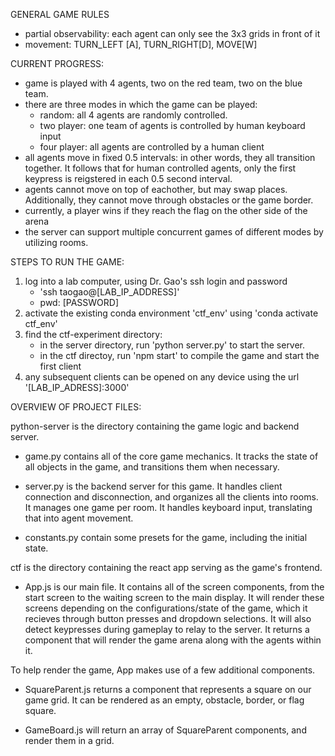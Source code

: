 GENERAL GAME RULES
- partial observability: each agent can only see the 3x3 grids in front of it
- movement: TURN_LEFT [A], TURN_RIGHT[D], MOVE[W]
  
CURRENT PROGRESS:
- game is played with 4 agents, two on the red team, two on the blue team.
- there are three modes in which the game can be played:
    - random: all 4 agents are randomly controlled.
    - two player: one team of agents is controlled by human keyboard input
    - four player: all agents are controlled by a human client
- all agents move in fixed 0.5 intervals: in other words, they all transition together. It follows that for human controlled agents, only the first keypress is reigstered in each 0.5 second interval.
- agents cannot move on top of eachother, but may swap places. Additionally, they cannot move through obstacles or the game border. 
- currently, a player wins if they reach the flag on the other side of the arena
- the server can support multiple concurrent games of different modes by utilizing rooms.

STEPS TO RUN THE GAME: 
1. log into a lab computer, using Dr. Gao's ssh login and password
    - 'ssh taogao@[LAB_IP_ADDRESS]'
    - pwd: [PASSWORD]
2. activate the existing conda environment 'ctf_env' using 'conda activate ctf_env'
3. find the ctf-experiment directory:
    - in the server directory, run 'python server.py' to start the server.
    - in the ctf directoy, run 'npm start' to compile the game and start the first client
4. any subsequent clients can be opened on any device using the url '[LAB_IP_ADRESS]:3000' 

OVERVIEW OF PROJECT FILES:

python-server is the directory containing the game logic and backend server. 

- game.py contains all of the core game mechanics. It tracks the state of all objects in the game, and transitions them when necessary.

- server.py is the backend server for this game. It handles client connection and disconnection, and organizes all the clients into rooms. It manages one game per room. It handles keyboard input, translating that into agent movement. 

- constants.py contain some presets for the game, including the initial state.

ctf is the directory containing the react app serving as the game's frontend.

- App.js is our main file. It contains all of the screen components, from the start screen to the waiting screen to the main display. It will render these screens depending on the configurations/state of the game, which it recieves through button presses and dropdown selections. It will also detect keypresses during gameplay to relay to the server. It returns a component that will render the game arena along with the agents within it.

To help render the game, App makes use of a few additional components.

- SquareParent.js returns a component that represents a square on our game grid. It can be rendered as an empty, obstacle, border, or flag square.

- GameBoard.js will return an array of SquareParent components, and render them in a grid.


